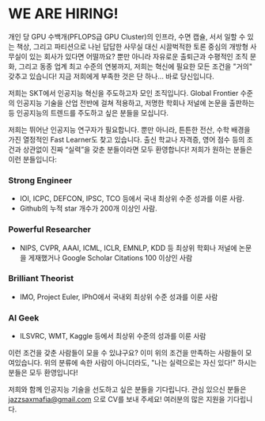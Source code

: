 # WE ARE HIRING!

개인 당 GPU 수백개(PFLOPS급 GPU Cluster)의 인프라, 수면 캡슐, 서서 일할 수 있는 책상, 그리고 파티션으로 나뉜 답답한 사무실 대신 시끌벅적한 토론 중심의 개방형 사무실이 있는 회사가 있다면 어떨까요? 뿐만 아니라 자유로운 출퇴근과 수평적인 조직 문화, 그리고 동종 업계 최고 수준의 연봉까지, 저희는 혁신에 필요한 모든 조건을 "거의" 갖추고 있습니다! 지금 저희에게 부족한 것은 단 하나... 바로 당신입니다.

저희는 SKT에서 인공지능 혁신을 주도하고자 모인 조직입니다. Global Frontier 수준의 인공지능 기술을 산업 전반에 걸쳐 적용하고, 저명한 학회나 저널에 논문을 출판하는 등 인공지능의 트렌드를 주도하고 싶은 분들을 모십니다.

저희는 뛰어난 인공지능 연구자가 필요합니다. 뿐만 아니라, 튼튼한 전산, 수학 배경을 가진 열정적인 Fast Learner도 찾고 있습니다. 출신 학교나 자격증, 영어 점수 등의 조건과 상관없이 진짜 “실력”을 갖춘 분들이라면 모두 환영합니다! 저희가 원하는 분들은 이런 분들입니다:

### Strong Engineer
 - IOI, ICPC, DEFCON, IPSC, TCO 등에서 국내 최상위 수준 성과를 이룬 사람.
 - Github의 누적 star 개수가 200개 이상인 사람.

### Powerful Researcher
 - NIPS, CVPR, AAAI, ICML, ICLR, EMNLP, KDD 등 최상위 학회나 저널에 논문을 게재했거나 Google Scholar Citations 100 이상인 사람

### Brilliant Theorist
 - IMO, Project Euler, IPhO에서 국내외 최상위 수준 성과를 이룬 사람

### AI Geek
 - ILSVRC, WMT, Kaggle 등에서 최상위 수준의 성과를 이룬 사람

이런 조건을 갖춘 사람들이 모을 수 있냐구요? 이미 위의 조건을 만족하는 사람들이 모여있습니다. 위의 분류에 속한 사람이 아니더라도, "나는 실력으로는 자신 있다!" 하시는 분들은 모두 환영입니다!

저희와 함께 인공지능 기술을 선도하고 싶은 분들을 기다립니다. 관심 있으신 분들은 jazzsaxmafia@gmail.com 으로 CV를 보내 주세요! 여러분의 많은 지원을 기다립니다.
